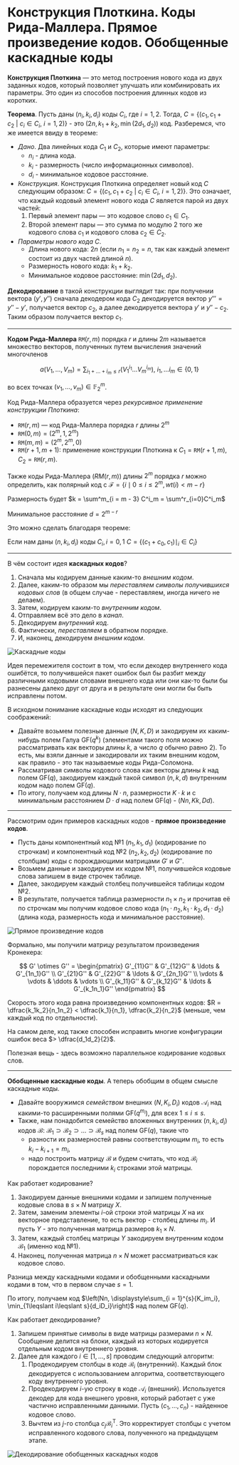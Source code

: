 # Конструкция Плоткина. Коды Рида-Маллера. Прямое произведение кодов. Обобщенные каскадные коды

**Конструкция Плоткина** — это метод построения нового кода из двух заданных кодов, который позволяет улучшать или комбинировать их параметры. Это один из способов построения длинных кодов из коротких.

**Теорема**. Пусть даны $(n_i, k_i, d_i)$ коды $C_i$, где $i = 1, 2$. Тогда, $C = \{(c_1, c_1 + c_2\ |\ c_i \in C_i, ~ i = 1, 2)\}$ - это $(2n, k_1 + k_2, \min{(2d_1, d_2)})$ код. Разберемся, что же имеется ввиду в теореме:

* *Дано*. Два линейных кода $C_1$ и $C_2$, которые имеют параметры:
  * $n_i$ - длина кода.
  * $k_i$ - размерность (число информационных символов).
  * $d_i$ - минимальное кодовое расстояние.
* *Конструкция*. Конструкция Плоткина определяет новый код $C$ следующим образом: $C = \{(c_1, c_1 + c_2\ |\ c_i \in C_i, ~ i = 1, 2)\}$. Это означает, что каждый кодовый элемент нового кода $C$ является парой из двух частей:
  1. Первый элемент пары — это кодовое слово $c_1 \in C_1$.
  2. Второй элемент пары — это сумма по модулю 2 того же кодового слова $c_1$ и кодового слова $c_2 \in C_2$.
* *Параметры нового кода C*.
  * Длина нового кода: $2n$ (если $n_1 = n_2 = n$, так как каждый элемент состоит из двух частей длиной $n$).
  * Размерность нового кода: $k_1 + k_2$.
  * Минимальное кодовое расстояние: $\min{(2d_1, d_2)}$.

**Декодирование** в такой конструкции выглядит так: при получении вектора $(y', y'')$ сначала декодером кода $C_2$ декодируется вектор $y''' = y'' - y'$, получается вектор $c_2$, а далее декодируется вектора $y'$ и $y'' - c_2$. Таким образом получается вектор $c_1$.

---

**Кодом Рида-Маллера** $\mathtt{RM}(r, m)$ порядка $r$ и длины $2m$ называется множество векторов, полученных путем вычисления значений многочленов

$$
  a(V_1, \ldots, V_m) = \displaystyle\sum_{i_1 + \ldots + i_m \leqslant r}{\left(V_1^{i_1} \dots V_m^{i_m}\right)}, ~ i_1, \ldots i_m \in \{0, 1\}
$$

во всех точках $(v_1, \ldots, v_m) \in \mathbb{F}_2^{m}$.

Код Рида-Маллера образуется через *рекурсивное применение конструкции Плоткина*:

* $\mathtt{RM}(r, m)$ — код Рида-Маллера порядка $r$ длины $2^m$
* $\mathtt{RM}(0, m) = (2^m, 1, 2^m)$
* $\mathtt{RM}(m, m) = (2^m, 2^m, 0)$
* $\mathtt{RM}(r + 1, m + 1)$: применение конструкции Плоткина к $C_1 = \mathtt{RM}(r + 1, m)$, $C_2 = \mathtt{RM}(r, m)$.

Также коды Рида-Маллера $(RM(r, m))$ длины $2^m$ порядка $r$ можно определить, как полярный код с $\mathcal{F} = \{i \mid 0 \leq i \leq 2^m, wt(i) < m - r\}$

Размерность будет $k = \sum^m_{i = m - 3} C^i_m = \sum^r_{i=0}C^i_m$

Минимальное расстояние $d = 2^{m-r}$

Это можно сделать благодаря теореме:

Если нам даны $(n, k_i, d_i)$ коды $C_i, i = 0,1$ $C=\{(c_1 + c_0, c_1)\mid _i \in C_i\}$

---

В чём состоит идея **каскадных кодов**?

1. Сначала мы кодируем данные каким-то *внешним кодом*.
2. Далее, каким-то образом мы *переставляем символы получившихся кодовых слов* (в общем случае - переставляем, иногда ничего не делаем).
3. Затем, кодируем каким-то *внутренним кодом*.
4. Отправляем всё это дело в *канал*.
5. Декодируем *внутренний код*.
6. Фактически, *переставляем* в обратном порядке.
7. И, наконец, декодируем *внешним кодом*.

![Каскадные коды](./assets/12_1.png)

Идея перемежителя состоит в том, что если декодер внутреннего кода ошибётся, то получившейся пакет ошибок был бы разбит между различными кодовыми словами внешнего кода или они как-то были бы разнесены далеко друг от друга и в результате они могли бы быть исправлены потом.

В исходном понимание каскадные коды исходят из следующих соображений:

* Давайте возьмем полезные данные $(N, K, D)$ и закодируем их каким-нибудь полем Галуа $\mathrm{GF}(q^k)$ (элементами такого поля можно рассматривать как векторы длины $k$, а число $q$ обычно равно $2$). То есть, мы взяли данные и закодировали их таким внешним кодом, как правило - это так называемые коды Рида-Соломона.
* Рассматривая символы кодового слова как векторы длины $k$ над полем $\mathrm{GF}(q)$, закодируем каждый такой символ $(n, k, d)$ внутренним кодом надо полем $\mathrm{GF}(q)$.
* По итогу, получаем код длины $N \cdot n$, размерности $K \cdot k$ и с минимальным расстоянием $D \cdot d$ над полем $\mathrm{GF}(q)$ - $(Nn, Kk, Dd)$.

---

Рассмотрим один примеров каскадных кодов - **прямое произведение кодов**.

* Пусть даны компонентный код №1 $(n_1, k_1, d_1)$ (кодирование по строчкам) и компонентный код №2 $(n_2, k_2, d_2)$ (кодирование по столбцам) коды с порождающими матрицами $G'$ и $G''$.
* Возьмем данные и закодируем их кодом №1, получившейся кодовые слова запишем в виде строчек таблице.
* Далее, закодируем каждый столбец получившейся таблицы кодом №2.
* В результате, получается таблица размерности $n_1 \times n_2$ и прочитав её по строчкам мы получим кодовое слово кода $(n_1 \cdot n_2, k_1 \cdot k_2, d_1 \cdot d_2)$ (длина кода, размерность кода и минимальное расстояние).

![Прямое произведение кодов](./assets/12_2.png)

Формально, мы получили матрицу результатом произведения Кронекера:

$$
  G' \otimes G'' =
  \begin{pmatrix}
  G'_{11}G'' & G'_{12}G'' & \ldots & G'_{1n_1}G'' \\
  G'_{21}G'' & G'_{22}G'' & \ldots & G'_{2n_1}G'' \\
  \vdots     & \vdots     & \ddots & \vdots       \\
  G'_{k_11}G'' & G'_{k_12}G'' & \ldots & G'_{k_1n_1}G''
  \end{pmatrix}
$$

Скорость этого кода равна произведению компонентных кодов: $R = \dfrac{k_1k_2}{n_1n_2} < \dfrac{k_1}{n_1}, \dfrac{k_2}{n_2}$ (меньше, чем каждый код по отдельности).

На самом деле, код также способен исправить многие конфигурации ошибок веса $> \dfrac{d_1d_2}{2}$.

Полезная вещь - здесь возможно параллельное кодирование кодовых слов.

---

**Обобщенные каскадные коды**. А теперь обобщим в общем смысле каскадные коды.

* Давайте вооружимся *семейством* внешних $(N, K_i, D_i)$ кодов $\mathcal{A}_{i}$ над какими-то расширенными полями $\mathrm{GF}(q^{m_i})$, для всех $1 \leqslant i \leqslant s$.
* Также, нам понадобится семейство вложенных внутренних $(n, k_i, d_i)$ кодов $\mathcal{B}$: $\mathcal{B}_1 \supset \mathcal{B}_2 \supset \ldots \supset \mathcal{B}_s$ над полем $\mathrm{GF}(q)$, такие что
  * разности их размерностей равны соответствующим $m_i$, то есть $k_i - k_{i + 1} = m_i$,
  * надо построить матрицу $\mathcal{B}$ и будем считать, что код $\mathcal{B}_i$ порождается последними $k_i$ строками этой матрицы.

Как работает кодирование?

1. Закодируем данные внешними кодами и запишем полученные кодовые слова в $s \times N$ матрицу $X$.
2. Затем, заменим элементы $i$-ой строки этой матрицы $X$ на их векторное представление, то есть вектор - столбец длины $m_i$. И пусть $Y$ - это полученная матрица размеров $k_1 \times N$.
3. Затем, каждый столбец матрицы $Y$ закодируем внутренним кодом $\mathcal{B}_{1}$ (именно код №1).
4. Наконец, полученная матрица $n \times N$ может рассматриваться как кодовое слово.

Разница между каскадными кодами и обобщенными каскадными кодами в том, что в первом случае $s = 1$.

По итогу, получаем код $\left(Nn, \displaystyle\sum_{i = 1}^{s}{K_im_i}, \min_{1\leqslant i\leqslant s}{d_iD_i}\right)$ над полем $\mathrm{GF}(q)$.

Как работает декодирование?

1. Запишем принятые символы в виде матрицы размерами $n \times N$. Сообщение делится на блоки, каждый из которых кодируется отдельным кодом внутреннего уровня.
2. Далее для каждого $i \in [1, \ldots, s]$ проводим следующий алгоритм:
   1. Продекодируем столбцы в коде $\mathcal{B}_i$ (внутренний). Каждый блок декодируется с использованием алгоритма, соответствующего коду внутреннего уровня.
   2. Продекодируем $i$-ую строку в коде $\mathcal{A}_{i}$ (внешний). Используется декодер для кода внешнего уровня, который работает с уже частично исправленными данными. Пусть $(c_1, \ldots, c_n)$ - найденное кодовое слово.
   3. Вычтем из $j$-го столбца $c_j\mathcal{B}^{\mathrm{T}}_i$. Это корректирует столбцы с учетом исправленного кодового слова, полученного на предыдущем этапе.

![Декодирование обобщенных каскадных кодов](./assets/12_3.png)
